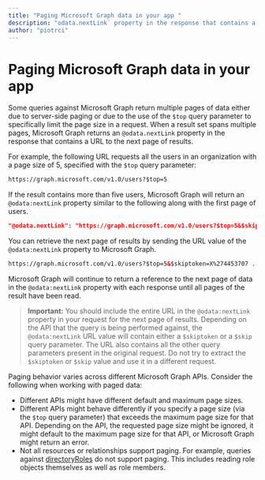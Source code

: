 ```yaml
---
title: "Paging Microsoft Graph data in your app "
description: "odata.nextLink` property in the response that contains a URL to the next page of results. "author: "piotrci"
---
```


# Paging Microsoft Graph data in your app 

Some queries against Microsoft Graph return multiple pages of data either due to server-side paging or due to the use of the `$top` query parameter to specifically limit the page size in a request. When a result set spans multiple pages, Microsoft Graph returns an `@odata.nextLink` property in the response that contains a URL to the next page of results. 

For example, the following URL requests all the users in an organization with a page size of 5, specified with the `$top` query parameter:

```html
https://graph.microsoft.com/v1.0/users?$top=5
```

If the result contains more than five users, Microsoft Graph will return an `@odata:nextLink` property similar to the following along with the first page of users.

```json
"@odata.nextLink": "https://graph.microsoft.com/v1.0/users?$top=5&$skiptoken=X%274453707 ... 6633B900000000000000000000%27"
```

You can retrieve the next page of results by sending the URL value of the `@odata:nextLink` property to Microsoft Graph. 

```html
https://graph.microsoft.com/v1.0/users?$top=5&$skiptoken=X%274453707 ... 6633B900000000000000000000%27
```

Microsoft Graph will continue to return a reference to the next page of data in the `@odata:nextLink` property with each response until all pages of the result have been read.

>**Important:** You should include the entire URL in the `@odata:nextLink` property in your request for the next page of results. Depending on the API that the query is being performed against, the `@odata:nextLink` URL value will contain either a `$skiptoken` or a `$skip` query parameter. The URL also contains all the other query parameters present in the original request. Do not try to extract the `$skiptoken` or `$skip` value and use it in a different request. 

Paging behavior varies across different Microsoft Graph APIs. Consider the following when working with paged data:

- Different APIs might have different default and maximum page sizes.
- Different APIs might behave differently if you specify a page size (via the `$top` query parameter) that exceeds the maximum page size for that API. Depending on the API, the requested page size might be ignored, it might default to the maximum page size for that API, or Microsoft Graph might return an error. 
- Not all resources or relationships support paging. For example, queries against [directoryRoles](/graph/api/resources/directoryrole?view=graph-rest-1.0) do not support paging. This includes reading role objects themselves as well as role members.
